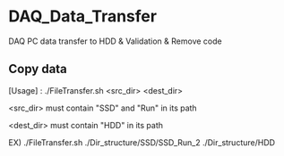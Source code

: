 # DAQ_Data_Transfer
DAQ PC data transfer to HDD &amp; Validation &amp; Remove code

## Copy data
  
  [Usage] : ./FileTransfer.sh <src_dir> <dest_dir>
  
  <src_dir> must contain "SSD" and "Run" in its path
  
  <dest_dir> must contain "HDD" in its path
  
  EX) ./FileTransfer.sh ./Dir_structure/SSD/SSD_Run_2 ./Dir_structure/HDD
